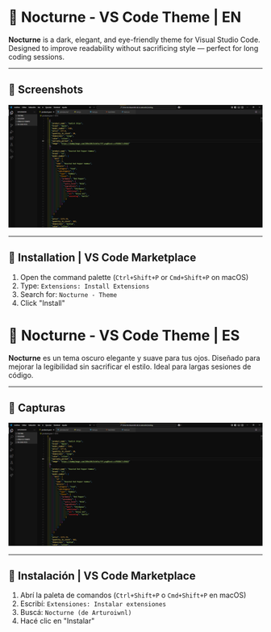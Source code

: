 # 🌙 Nocturne - VS Code Theme | EN

**Nocturne** is a dark, elegant, and eye-friendly theme for Visual Studio Code. Designed to improve readability without sacrificing style — perfect for long coding sessions.

---

## 📸 Screenshots

![Preview](https://raw.githubusercontent.com/Arturooiwnl/vscode-themes/refs/heads/main/Nocturne/images/muestra-theme.png)

---

## 🚀 Installation | VS Code Marketplace

1. Open the command palette (`Ctrl+Shift+P` or `Cmd+Shift+P` on macOS)
2. Type: `Extensions: Install Extensions`
3. Search for: `Nocturne - Theme`
4. Click "Install"

# 🌙 Nocturne - VS Code Theme | ES

**Nocturne** es un tema oscuro elegante y suave para tus ojos. Diseñado para mejorar la legibilidad sin sacrificar el estilo. Ideal para largas sesiones de código.

---

## 📸 Capturas

![Preview](https://raw.githubusercontent.com/Arturooiwnl/vscode-themes/refs/heads/main/Nocturne/images/muestra-theme.png)

---

## 🚀 Instalación | VS Code Marketplace

1. Abrí la paleta de comandos (`Ctrl+Shift+P` o `Cmd+Shift+P` en macOS)
2. Escribí: `Extensiones: Instalar extensiones`
3. Buscá: `Nocturne (de Arturoiwnl)`
4. Hacé clic en "Instalar"

